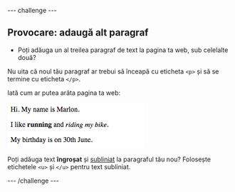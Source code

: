 \--- challenge \---

## Provocare: adaugă alt paragraf

- Poți adăuga un al treilea paragraf de text la pagina ta web, sub celelalte două?

Nu uita că noul tău paragraf ar trebui să înceapă cu eticheta `<p>` și să se termine cu eticheta `</p>`.

Iată cum ar putea arăta pagina ta web:

![captură de ecran](images/birthday-paragraph.png)

Poți adăuga text **îngroșat** și <u>subliniat</u> la paragraful tău nou? Folosește etichetele `<u>` și `</u>` pentru text subliniat.

\--- /challenge \---